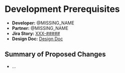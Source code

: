 # Development Prerequisites
- **Developer:** @MISSING_NAME
- **Partner:** @MISSING_NAME
- **Jira Story:** [XXX-#####](JIRA_URL)
- **Design Doc:** [Design Doc](DESIGN_DOC_URL)

## Summary of Proposed Changes
* ...
